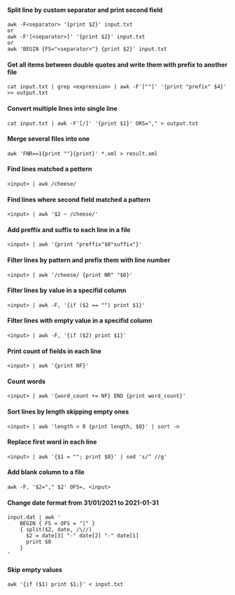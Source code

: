 #### Split line by custom separator and print second field
```
awk -F<separator> '{print $2}' input.txt
or
awk -F'[<separator>]' '{print $2}' input.txt
or
awk 'BEGIN {FS="<separator>"} {print $2}' input.txt
```

#### Get all items between double quotes and write them with prefix to another file
```
cat input.txt | grep <expression> | awk -F'[""]' '{print "prefix" $4}' >> output.txt
```

#### Convert multiple lines into single line
```
cat input.txt | awk -F'[/]' '{print $1}' ORS="," > output.txt
```

#### Merge several files into one
```
awk 'FNR==1{print ""}{print}' *.xml > result.xml
```

#### Find lines matched a pettern
```
<input> | awk /cheese/
```

#### Find lines where second field matched a pattern
```
<input> | awk '$2 ~ /cheese/'
```

#### Add preffix and suffix to each line in a file
```
<input> | awk '{print "preffix"$0"suffix"}'
```

#### Filter lines by pattern and prefix them with line number
```
<input> | awk '/cheese/ {print NR" "$0}'
```

#### Filter lines by value in a specifid column
```
<input> | awk -F, '{if ($2 == "") print $1}'
```

#### Filter lines with empty value in a specifid column
```
<input> | awk -F, '{if ($2) print $1}'
```

#### Print count of fields in each line
```
<input> | awk '{print NF}'
```

#### Count words 
```
<input> | awk '{word_count += NF} END {print word_count}'
```

#### Sort lines by length skipping empty ones
```
<input> | awk 'length > 0 {print length, $0}' | sort -n
```

#### Replace first word in each line
```
<input> | awk '{$1 = ""; print $0}' | sed 's/^ //g'
```

#### Add blank column to a file
```
awk -F, '$2="," $2' OFS=, <input>
```

#### Change date format from 31/01/2021 to 2021-01-31
```
input.dat | awk '
    BEGIN { FS = OFS = "|" } 
    { split($2, date, /\//)
      $2 = date[3] "-" date[2] "-" date[1]
      print $0 
    }
'
```

#### Skip empty values
```
awk '{if ($1) print $1;}' < input.txt
```
